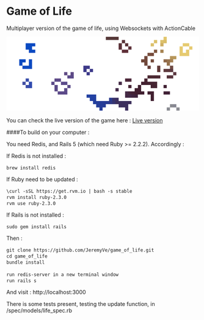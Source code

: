# Game of Life
Multiplayer version of the game of life, using Websockets with ActionCable

<p align="center">
    <img src="game of life.png" />
</p>

You can check the live version of the game here :
<a href='http://young-refuge-98238.herokuapp.com/'>Live version</a>


####To build on your computer : 


You need Redis, and Rails 5 (which need Ruby >= 2.2.2). Accordingly :


If Redis is not installed :
    
    brew install redis
    

If Ruby need to be updated : 
    
    \curl -sSL https://get.rvm.io | bash -s stable
    rvm install ruby-2.3.0
    rvm use ruby-2.3.0
    

If Rails is not installed :
    
    sudo gem install rails
    


Then :

    
    git clone https://github.com/JeremyVe/game_of_life.git
    cd game_of_life
    bundle install
      
    run redis-server in a new terminal window
    run rails s
    

And visit : http://localhost:3000
  
 
There is some tests present, testing the update function, in /spec/models/life_spec.rb

